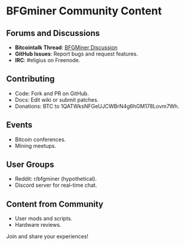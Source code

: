 # BFGminer Community Content

## Forums and Discussions
- **Bitcointalk Thread**: [BFGMiner Discussion](https://bitcointalk.org/index.php?topic=78192.0)
- **GitHub Issues**: Report bugs and request features.
- **IRC**: #eligius on Freenode.

## Contributing
- Code: Fork and PR on GitHub.
- Docs: Edit wiki or submit patches.
- Donations: BTC to 1QATWksNFGeUJCWBrN4g6hGM178Lovm7Wh.

## Events
- Bitcoin conferences.
- Mining meetups.

## User Groups
- Reddit: r/bfgminer (hypothetical).
- Discord server for real-time chat.

## Content from Community
- User mods and scripts.
- Hardware reviews.

Join and share your experiences!